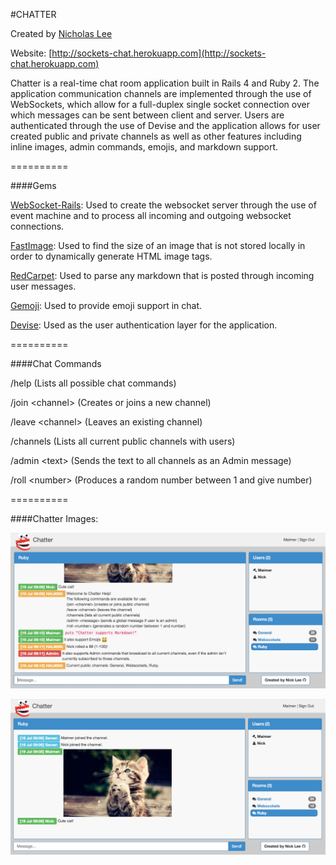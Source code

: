 #CHATTER

Created by [Nicholas Lee](https://www.linkedin.com/in/nicky)

Website: [http://sockets-chat.herokuapp.com](http://sockets-chat.herokuapp.com)

Chatter is a real-time chat room application built in Rails 4 and Ruby 2.  The application communication channels are implemented through the use of WebSockets, which allow for a full-duplex single socket connection over which messages can be sent between client and server.  Users are authenticated through the use of Devise and the application allows for user created public and private channels as well as other features including inline images, admin commands, emojis, and markdown support.

==========

####Gems

[WebSocket-Rails](https://github.com/websocket-rails): Used to create the websocket server through the use of event machine and to process all incoming and outgoing websocket connections.

[FastImage](https://github.com/sdsykes/fastimage): Used to find the size of an image that is not stored locally in order to dynamically generate HTML image tags.

[RedCarpet](https://github.com/vmg/redcarpet): Used to parse any markdown that is posted through incoming user messages.

[Gemoji](https://github.com/github/gemoji): Used to provide emoji support in chat.

[Devise](https://github.com/plataformatec/devise): Used as the user authentication layer for the application.

==========

####Chat Commands

/help (Lists all possible chat commands)

/join \<channel\> (Creates or joins a new channel)

/leave \<channel\> (Leaves an existing channel)

/channels (Lists all current public channels with users)

/admin \<text\> (Sends the text to all channels as an Admin message)

/roll \<number\> (Produces a random number between 1 and give number)

==========

####Chatter Images:

![Example 1](https://raw.githubusercontent.com/Maimer/chatter/master/screenshots/chatter2.png)

![Example 2](https://raw.githubusercontent.com/Maimer/chatter/master/screenshots/chatter1.png)
